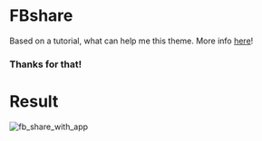 # FBshare
Based on a tutorial, what can help me this theme. More info [here](http://simpledeveloper.com/how-to-share-an-image-on-facebook-in-android/)!

### Thanks for that!

# Result

![fb_share_with_app](https://cloud.githubusercontent.com/assets/19217964/26275923/309e560c-3d6c-11e7-996a-378668ca27b1.png)
